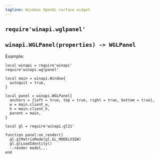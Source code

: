 ```yaml
---
tagline: Windows OpenGL surface widget
---
```


## `require'winapi.wglpanel'`

## `winapi.WGLPanel(properties) -> WGLPanel`

Example:

~~~{.lua}
local winapi = require'winapi'
require'winapi.wglpanel'

local main = winapi.Window{
  autoquit = true,
}

local panel = winapi.WGLPanel{
  anchors = {left = true, top = true, right = true, bottom = true},
  w = main.client_w,
  h = main.client_h,
  parent = main,
}

local gl = require'winapi.gl21'

function panel:on_render()
  gl.glMatrixMode(gl.GL_MODELVIEW)
  gl.glLoadIdentity()
  --render model...
end
~~~
